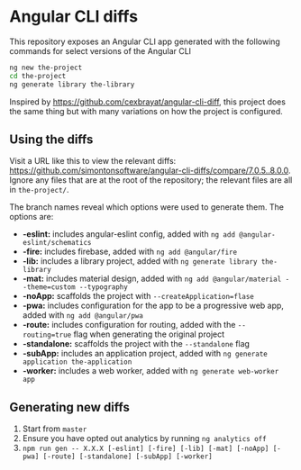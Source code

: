 # Angular CLI diffs

This repository exposes an Angular CLI app generated with the following commands for select versions of the Angular CLI

```bash
ng new the-project
cd the-project
ng generate library the-library
```

Inspired by https://github.com/cexbrayat/angular-cli-diff, this project does the same thing but with many variations on how the project is configured.

## Using the diffs

Visit a URL like this to view the relevant diffs: https://github.com/simontonsoftware/angular-cli-diffs/compare/7.0.5..8.0.0. Ignore any files that are at the root of the repository; the relevant files are all in `the-project/`.

The branch names reveal which options were used to generate them. The options are:
- **-eslint:** includes angular-eslint config, added with `ng add @angular-eslint/schematics`
- **-fire:** includes firebase, added with `ng add @angular/fire`
- **-lib:** includes a library project, added with `ng generate library the-library`
- **-mat:** includes material design, added with `ng add @angular/material --theme=custom --typography`
- **-noApp:** scaffolds the project with `--createApplication=flase`
- **-pwa:** includes configuration for the app to be a progressive web app, added with `ng add @angular/pwa`
- **-route:** includes configuration for routing, added with the `--routing=true` flag when generating the original project
- **-standalone:** scaffolds the project with the `--standalone` flag
- **-subApp:** includes an application project, added with `ng generate application the-application`
- **-worker:** includes a web worker, added with `ng generate web-worker app`

## Generating new diffs

1. Start from `master`
1. Ensure you have opted out analytics by running `ng analytics off`
1. `npm run gen -- X.X.X [-eslint] [-fire] [-lib] [-mat] [-noApp] [-pwa] [-route] [-standalone] [-subApp] [-worker]`

